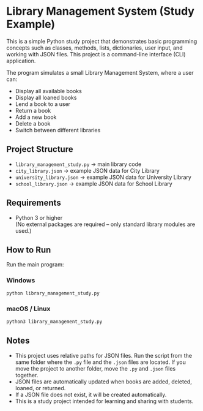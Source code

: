 # Library Management System (Study Example)

This is a simple Python study project that demonstrates basic programming concepts such as classes, methods, lists, dictionaries, user input, and working with JSON files. This project is a command-line interface (CLI) application.

The program simulates a small Library Management System, where a user can:
- Display all available books
- Display all loaned books
- Lend a book to a user
- Return a book
- Add a new book
- Delete a book
- Switch between different libraries

## Project Structure
- `library_management_study.py` → main library code
- `city_library.json` → example JSON data for City Library
- `university_library.json` → example JSON data for University Library
- `school_library.json` → example JSON data for School Library

## Requirements
- Python 3 or higher  
(No external packages are required – only standard library modules are used.)

## How to Run
Run the main program:

### Windows
```bash
python library_management_study.py
```

### macOS / Linux
```bash
python3 library_management_study.py
```

## Notes
- This project uses relative paths for JSON files. Run the script from the same folder where the `.py` file and the `.json` files are located. If you move the project to another folder, move the `.py` and `.json` files together.
- JSON files are automatically updated when books are added, deleted, loaned, or returned.
- If a JSON file does not exist, it will be created automatically.
- This is a study project intended for learning and sharing with students.
